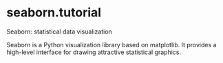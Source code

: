 # seaborn.tutorial
Seaborn: statistical data visualization

Seaborn is a Python visualization library based on matplotlib. It provides a high-level interface for drawing attractive statistical graphics.
